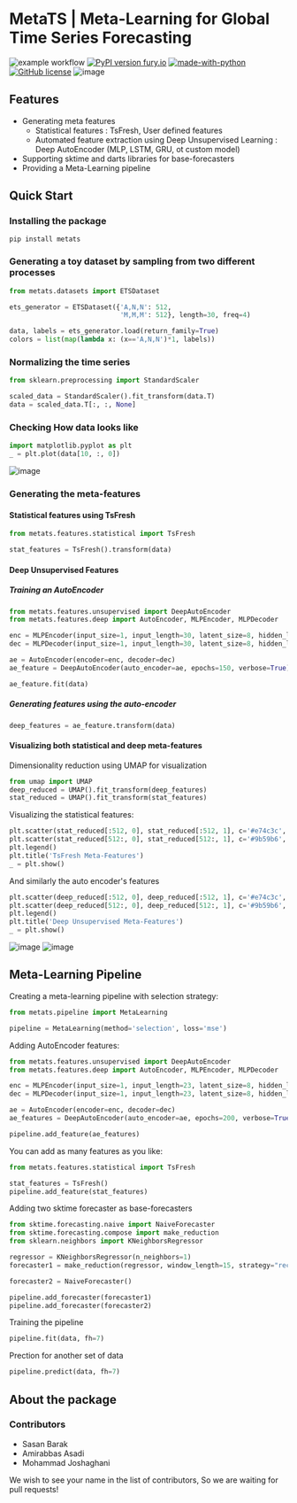 # MetaTS | Meta-Learning for Global Time Series Forecasting
![example workflow](https://github.com/amirabbasasadi/metats/actions/workflows/main.yml/badge.svg)
[![PyPI version fury.io](https://badge.fury.io/py/metats.svg)](https://pypi.python.org/pypi/metats/)
[![made-with-python](https://img.shields.io/badge/Made%20with-Python-1f425f.svg)](https://www.python.org/)
[![GitHub license](https://img.shields.io/github/license/amirabbasasadi/metats.svg)](https://github.com/amirabbasasadi/metats/blob/master/LICENSE)
![image](https://user-images.githubusercontent.com/8543469/176514410-bf8efea2-fb54-4903-a0ee-169c9595958a.png)

## Features
- Generating meta features
    - Statistical features : TsFresh, User defined features
    - Automated feature extraction using Deep Unsupervised Learning : Deep AutoEncoder (MLP, LSTM, GRU, ot custom model)
- Supporting sktime and darts libraries for base-forecasters
- Providing a Meta-Learning pipeline

## Quick Start

### Installing the package
```
pip install metats
```

### Generating a toy dataset by sampling from two different processes
```python
from metats.datasets import ETSDataset

ets_generator = ETSDataset({'A,N,N': 512,
                            'M,M,M': 512}, length=30, freq=4)

data, labels = ets_generator.load(return_family=True)
colors = list(map(lambda x: (x=='A,N,N')*1, labels))
```

### Normalizing the time series
```python
from sklearn.preprocessing import StandardScaler

scaled_data = StandardScaler().fit_transform(data.T)
data = scaled_data.T[:, :, None]
```
### Checking How data looks like
```python
import matplotlib.pyplot as plt
_ = plt.plot(data[10, :, 0])
```
![image](https://user-images.githubusercontent.com/8543469/176520933-64be6613-c64b-4a6c-baa7-d1c0ca13a7b2.png)

### Generating the meta-features
#### Statistical features using TsFresh
```python
from metats.features.statistical import TsFresh

stat_features = TsFresh().transform(data)
```
#### Deep Unsupervised Features
##### Training an AutoEncoder
```python
from metats.features.unsupervised import DeepAutoEncoder
from metats.features.deep import AutoEncoder, MLPEncoder, MLPDecoder

enc = MLPEncoder(input_size=1, input_length=30, latent_size=8, hidden_layers=(16,))
dec = MLPDecoder(input_size=1, input_length=30, latent_size=8, hidden_layers=(16,))

ae = AutoEncoder(encoder=enc, decoder=dec)
ae_feature = DeepAutoEncoder(auto_encoder=ae, epochs=150, verbose=True)

ae_feature.fit(data)
```
##### Generating features using the auto-encoder
```python
deep_features = ae_feature.transform(data)
```

#### Visualizing both statistical and deep meta-features
Dimensionality reduction using UMAP for visualization
```python
from umap import UMAP
deep_reduced = UMAP().fit_transform(deep_features)
stat_reduced = UMAP().fit_transform(stat_features)
```
Visualizing the statistical features:
```python
plt.scatter(stat_reduced[:512, 0], stat_reduced[:512, 1], c='#e74c3c', label='ANN')
plt.scatter(stat_reduced[512:, 0], stat_reduced[512:, 1], c='#9b59b6', label='MMM')
plt.legend()
plt.title('TsFresh Meta-Features')
_ = plt.show()
```
And similarly the auto encoder's features
```python
plt.scatter(deep_reduced[:512, 0], deep_reduced[:512, 1], c='#e74c3c', label='ANN')
plt.scatter(deep_reduced[512:, 0], deep_reduced[512:, 1], c='#9b59b6', label='MMM')
plt.legend()
plt.title('Deep Unsupervised Meta-Features')
_ = plt.show()
```
![image](https://user-images.githubusercontent.com/8543469/176526565-e26cbd0c-2b20-4848-995e-e12632bde8e3.png)
![image](https://user-images.githubusercontent.com/8543469/176526711-989e1ac3-2af8-4d27-a90d-ea6007594f36.png)



## Meta-Learning Pipeline
Creating a meta-learning pipeline with selection strategy:
```python
from metats.pipeline import MetaLearning

pipeline = MetaLearning(method='selection', loss='mse')
```
Adding AutoEncoder features:
```python
from metats.features.unsupervised import DeepAutoEncoder
from metats.features.deep import AutoEncoder, MLPEncoder, MLPDecoder

enc = MLPEncoder(input_size=1, input_length=23, latent_size=8, hidden_layers=(16,))
dec = MLPDecoder(input_size=1, input_length=23, latent_size=8, hidden_layers=(16,))

ae = AutoEncoder(encoder=enc, decoder=dec)
ae_features = DeepAutoEncoder(auto_encoder=ae, epochs=200, verbose=True)

pipeline.add_feature(ae_features)
```
You can add as many features as you like:
```python
from metats.features.statistical import TsFresh

stat_features = TsFresh()
pipeline.add_feature(stat_features)
```
Adding two sktime forecaster as base-forecasters
```python
from sktime.forecasting.naive import NaiveForecaster
from sktime.forecasting.compose import make_reduction
from sklearn.neighbors import KNeighborsRegressor

regressor = KNeighborsRegressor(n_neighbors=1)
forecaster1 = make_reduction(regressor, window_length=15, strategy="recursive")

forecaster2 = NaiveForecaster() 

pipeline.add_forecaster(forecaster1)
pipeline.add_forecaster(forecaster2)
```
Training the pipeline
```python
pipeline.fit(data, fh=7)
```
Prection for another set of data
```python
pipeline.predict(data, fh=7)
```

## About the package
### Contributors
- Sasan Barak
- Amirabbas Asadi
- Mohammad Joshaghani

We wish to see your name in the list of contributors, So we are waiting for pull requests!
